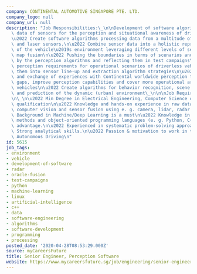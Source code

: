 ```yaml
---
company: CONTINENTAL AUTOMOTIVE SINGAPORE PTE. LTD.
company_logo: null
company_url: null
description: "Job Responsibilities:\_\n\nDevelopment of software algorithms using\
  \ data of sensors for the perception and situational awareness of driverless vehicles\n\
  \u2022 Create software algorithms processing data from a multitude of camera, radar\
  \ and laser sensors.\n\u2022 Combine sensor data into a holistic representation\
  \ of the vehicle\u2019s environment leveraging different levels of sensor and/or\
  \ map fusion\n\u2022 Pushing the boundaries in terms of scenarios and features covered\
  \ by the perception algorithms and reflecting them in test campaigns\n\u2022 Extract\
  \ perception requirements for operational scenarios of driverless vehicles and turn\
  \ them into sensor line-up and extraction algorithm strategies\n\u2022 Close alignment\
  \ and exchange of experiences with Continental worldwide perception team to close\
  \ gaps, improve perception capabilities and cover more operational areas of driverless\
  \ vehicles\n\u2022 Create algorithms for behavior recognition, scene understanding\
  \ and prediction of the dynamic (urban) environment\_\n\n\nJob Requirements : \_\
  \n\_\n\u2022 Min Degree in Electrical Engineering, Computer Science or comparable\
  \ qualification\n\u2022 Knowledge and hands-on experience in raw data processing,\
  \ computer vision and sensor fusion using e. g. camera, lidar, radar data\n\u2022\
  \ Background in Machine/Deep Learning is a must\n\u2022 Knowledge in software architecture\
  \ methods and object-oriented programming languages (e. g. Python, C++) is a strong\
  \ advantage.\n\u2022 Experienced in systematic problem-solving approaches\_\n\u2022\
  \ Strong analytical skills.\n\u2022 Passion & motivation to work in the field of\
  \ Autonomous Driving\n"
id: 5615
job_tags:
- environment
- vehicle
- development-of-software
- radar
- oracle-fusion
- test-campaigns
- python
- machine-learning
- linux
- artificial-intelligence
- c++
- data
- software-engineering
- algorithms
- software-development
- programming
- processing
posted_date: '2020-04-28T08:53:29.000Z'
source: myCareersFuture
title: Senior Engineer, Perception Software
website: https://www.mycareersfuture.sg/job/engineering/senior-engineer-perception-software-60e65d4214aa88f1058a5d8265315757
---
```

